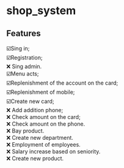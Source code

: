 # shop_system

## Features
☑️Sing in;
<br>☑️Registration;
<br>:x: Sing admin.
<br>☑️Menu acts;
<br>☑️Replenishment of the account on the card;
<br>☑️Replenishment of mobile;
<br>☑️Create new card;
<br>:x: Add addition phone;
<br>:x: Check amount on the card;
<br>:x: Check amount on the phone.
<br>:x: Bay product.
<br>:x: Create new department.
<br>:x: Employment of employees.
<br>:x: Salary increase based on seniority.
<br>:x: Create new product.
